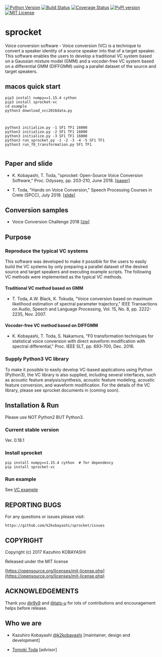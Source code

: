 [![Python Version](https://img.shields.io/badge/Python-3.5%2C%203.6%2C%203.7-green.svg)](https://img.shields.io/badge/Python-3.5%2C%203.6%2C%203.7-green.svg)
[![Build Status](https://www.travis-ci.org/k2kobayashi/sprocket.svg?branch=travis)](https://www.travis-ci.org/k2kobayashi/sprocket)
[![Coverage Status](https://coveralls.io/repos/github/k2kobayashi/sprocket/badge.svg?branch=master)](https://coveralls.io/github/k2kobayashi/sprocket?branch=master)
[![PyPI version](https://badge.fury.io/py/sprocket-vc.svg)](https://badge.fury.io/py/sprocket-vc)
[![MIT License](http://img.shields.io/badge/license-MIT-blue.svg?style=flat)](LICENSE)

sprocket
======


Voice conversion software - Voice conversion (VC) is a technique to convert a speaker identity of a source speaker into that of a target speaker. This software enables the users to develop a traditional VC system based on a Gaussian mixture model (GMM) and a vocoder-free VC system based on a differential GMM (DIFFGMM) using a parallel dataset of the source and target speakers.



## macos quick start

```
pip3 install numpy==1.15.4 cython
pip3 install sprocket-vc
cd example
python3 download_vcc2016data.py



python3 initialize.py -1 SF1 TF1 16000
python3 initialize.py -2 SF1 TF1 16000
python3 initialize.py -3 SF1 TF1 16000
python3 run_sprocket.py -1 -2 -3 -4 -5 SF1 TF1
python3 run_f0_transformation.py SF1 TF1


```

## Paper and slide
- K. Kobayashi, T. Toda, "sprocket: Open-Source Voice Conversion Software," Proc. Odyssey, pp. 203-210, June 2018.
[[paper]](https://nuss.nagoya-u.ac.jp/s/h8YKnq6qxjjxtU3)

- T. Toda, "Hands on Voice Conversion," Speech Processing Courses in Crete (SPCC), July 2018.
[[slide]](https://www.slideshare.net/NU_I_TODALAB/hands-on-voice-conversion)

## Conversion samples
- Voice Conversion Challenge 2018 [[zip]](https://nuss.nagoya-u.ac.jp/index.php/s/Cs0YbTCw85p3QDK)


## Purpose
### Reproduce the typical VC systems

This software was developed to make it possible for the users to easily build the VC systems by only preparing a parallel dataset of the desired source and target speakers and executing example scripts.
The following VC methods were implemented as the typical VC methods.

#### Traditional VC method based on GMM
- T. Toda, A.W. Black, K. Tokuda, "Voice conversion based on maximum likelihood estimation of spectral parameter trajectory," IEEE Transactions on Audio, Speech and Language Processing, Vol. 15, No. 8, pp. 2222-2235, Nov. 2007.

#### Vocoder-free VC method based on DIFFGMM
- K. Kobayashi, T. Toda, S. Nakamura, "F0 transformation techniques for statistical voice conversion with direct waveform modification with spectral differential," Proc. IEEE SLT, pp. 693-700, Dec. 2016.

### Supply Python3 VC library
To make it possible to easily develop VC-based applications using Python (Python3), the VC library is also supplied, including several interfaces, such as acoustic feature analysis/synthesis, acoustic feature modeling, acoustic feature conversion, and waveform modification.
For the details of the VC library, please see sprocket documents in (coming soon).

## Installation & Run

Please use NOT Python2 BUT Python3.

### Current stable version

Ver. 0.18.1

### Install sprocket

```
pip install numpy==1.15.4 cython  # for dependency
pip install sprocket-vc
```

### Run example

See [VC example](docs/vc_example.md)

## REPORTING BUGS

For any questions or issues please visit:

```
https://github.com/k2kobayashi/sprocket/issues
```

## COPYRIGHT

Copyright (c) 2017 Kazuhiro KOBAYASHI

Released under the MIT license

[https://opensource.org/licenses/mit-license.php](https://opensource.org/licenses/mit-license.php)

## ACKNOWLEDGEMENTS
Thank you [@r9y9](https://github.com/r9y9) and [@tats-u](https://github.com/tats-u) for lots of contributions and encouragement helps before release.

## Who we are
- Kazuhiro Kobayashi [@k2kobayashi](https://github.com/k2kobayashi) [maintainer, design and development]

- [Tomoki Toda](https://sites.google.com/site/tomokitoda/) [advisor]
